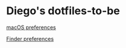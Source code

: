 # Diego's dotfiles-to-be

[macOS preferences](macOS-preferences.md)


[Finder preferences](Finder-Preferences/md)
